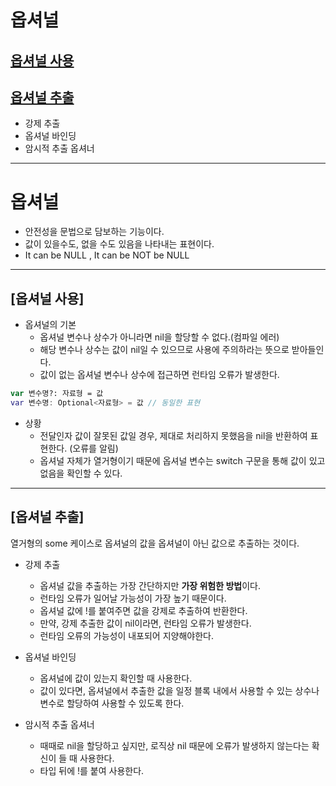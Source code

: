 # 옵셔널
## [옵셔널 사용](#옵셔널-사용)
## [옵셔널 추출](#옵셔널-추출)
- 강제 추출
- 옵셔널 바인딩
- 암시적 추출 옵셔너

---

# 옵셔널
- 안전성을 문법으로 담보하는 기능이다.
- 값이 있을수도, 없을 수도 있음을 나타내는 표현이다.
- It can be NULL , It can be NOT be NULL

---

## [옵셔널 사용]
- 옵셔널의 기본
    - 옵셔널 변수나 상수가 아니라면 nil을 할당할 수 없다.(컴파일 에러)
    - 해당 변수나 상수는 값이 nil일 수 있으므로 사용에 주의하라는 뜻으로 받아들인다.
    - 값이 없는 옵셔널 변수나 상수에 접근하면 런타임 오류가 발생한다.


```swift
var 변수명?: 자료형 = 값
var 변수명: Optional<자료형> = 값 // 동일한 표현
```


- 상황
    - 전달인자 값이 잘못된 값일 경우, 제대로 처리하지 못했음을 nil을 반환하여 표현한다. (오류를 알림)
    - 옵셔널 자체가 열거형이기 때문에 옵셔널 변수는 switch 구문을 통해 값이 있고 없음을 확인할 수 있다.
    
---

## [옵셔널 추출]
열거형의 some 케이스로 옵셔널의 값을 옵셔널이 아닌 값으로 추출하는 것이다.

- 강제 추출
    - 옵셔널 값을 추출하는 가장 간단하지만 **가장 위험한 방법**이다.
    - 런타임 오류가 일어날 가능성이 가장 높기 때문이다.
    - 옵셔널 값에 !를 붙여주면 값을 강제로 추출하여 반환한다.
    - 만약, 강제 추출한 값이 nil이라면, 런타임 오류가 발생한다.
    - 런타임 오류의 가능성이 내포되어 지양해야한다.
    
- 옵셔널 바인딩
    - 옵셔널에 값이 있는지 확인할 때 사용한다.
    - 값이 있다면, 옵셔널에서 추출한 값을 일정 블록 내에서 사용할 수 있는 상수나 변수로 할당하여 사용할 수 있도록 한다.
    
- 암시적 추출 옵셔너
    - 때때로 nil을 할당하고 싶지만, 로직상 nil 때문에 오류가 발생하지 않는다는 확신이 들 때 사용한다.
    - 타입 뒤에 !를 붙여 사용한다.

